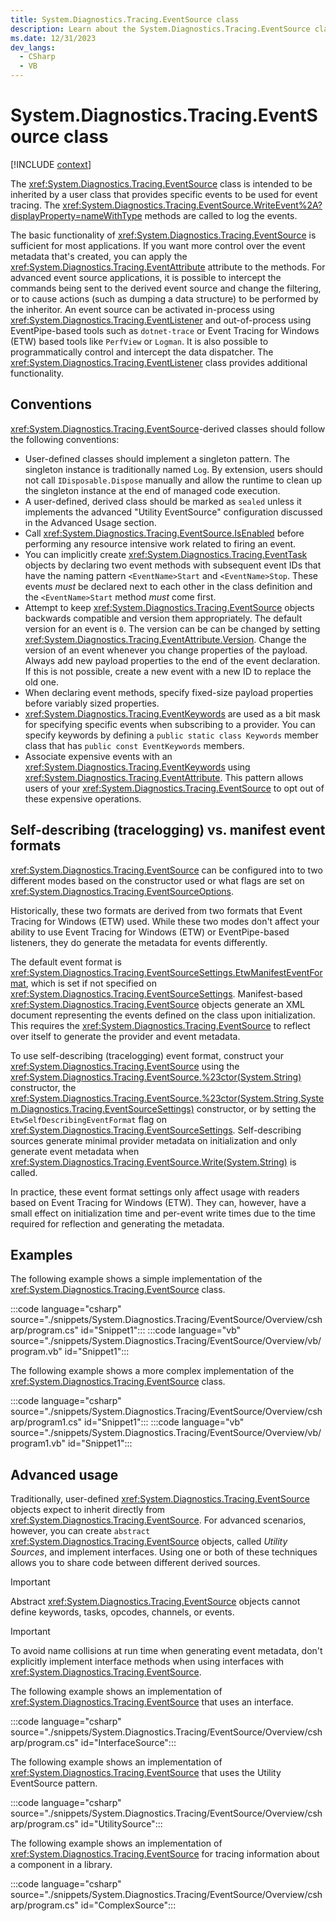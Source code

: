 ```yaml
---
title: System.Diagnostics.Tracing.EventSource class
description: Learn about the System.Diagnostics.Tracing.EventSource class.
ms.date: 12/31/2023
dev_langs:
  - CSharp
  - VB
---
```

# System.Diagnostics.Tracing.EventSource class

[!INCLUDE [context](includes/context.md)]

The <xref:System.Diagnostics.Tracing.EventSource> class is intended to be inherited by a user class that provides specific events to be used for event tracing. The <xref:System.Diagnostics.Tracing.EventSource.WriteEvent%2A?displayProperty=nameWithType> methods are called to log the events.

The basic functionality of <xref:System.Diagnostics.Tracing.EventSource> is sufficient for most applications. If you want more control over the event metadata that's created, you can apply the <xref:System.Diagnostics.Tracing.EventAttribute> attribute to the methods. For advanced event source applications, it is possible to intercept the commands being sent to the derived event source and change the filtering, or to cause actions (such as dumping a data structure) to be performed by the inheritor. An event source can be activated in-process using <xref:System.Diagnostics.Tracing.EventListener> and out-of-process using EventPipe-based tools such as `dotnet-trace` or Event Tracing for Windows (ETW) based tools like `PerfView` or `Logman`. It is also possible to programmatically control and intercept the data dispatcher. The <xref:System.Diagnostics.Tracing.EventListener> class provides additional functionality.

## Conventions

<xref:System.Diagnostics.Tracing.EventSource>-derived classes should follow the following conventions:

- User-defined classes should implement a singleton pattern. The singleton instance is traditionally named `Log`. By extension, users should not call `IDisposable.Dispose` manually and allow the runtime to clean up the singleton instance at the end of managed code execution.
- A user-defined, derived class should be marked as `sealed` unless it implements the advanced "Utility EventSource" configuration discussed in the Advanced Usage section.
- Call <xref:System.Diagnostics.Tracing.EventSource.IsEnabled> before performing any resource intensive work related to firing an event.
- You can implicitly create <xref:System.Diagnostics.Tracing.EventTask> objects by declaring two event methods with subsequent event IDs that have the naming pattern `<EventName>Start` and `<EventName>Stop`. These events _must_ be declared next to each other in the class definition and the `<EventName>Start` method _must_ come first.
- Attempt to keep <xref:System.Diagnostics.Tracing.EventSource> objects backwards compatible and version them appropriately. The default version for an event is `0`. The version can be can be changed by setting <xref:System.Diagnostics.Tracing.EventAttribute.Version>. Change the version of an event whenever you change properties of the payload. Always add new payload properties to the end of the event declaration. If this is not possible, create a new event with a new ID to replace the old one.
- When declaring event methods, specify fixed-size payload properties before variably sized properties.
- <xref:System.Diagnostics.Tracing.EventKeywords> are used as a bit mask for specifying specific events when subscribing to a provider. You can specify keywords by defining a `public static class Keywords` member class that has `public const EventKeywords` members.
- Associate expensive events with an <xref:System.Diagnostics.Tracing.EventKeywords> using <xref:System.Diagnostics.Tracing.EventAttribute>. This pattern allows users of your <xref:System.Diagnostics.Tracing.EventSource> to opt out of these expensive operations.

## Self-describing (tracelogging) vs. manifest event formats

<xref:System.Diagnostics.Tracing.EventSource> can be configured into to two different modes based on the constructor used or what flags are set on <xref:System.Diagnostics.Tracing.EventSourceOptions>.

Historically, these two formats are derived from two formats that Event Tracing for Windows (ETW) used. While these two modes don't affect your ability to use Event Tracing for Windows (ETW) or EventPipe-based listeners, they do generate the metadata for events differently.

The default event format is <xref:System.Diagnostics.Tracing.EventSourceSettings.EtwManifestEventFormat>, which is set if not specified on <xref:System.Diagnostics.Tracing.EventSourceSettings>. Manifest-based <xref:System.Diagnostics.Tracing.EventSource> objects generate an XML document representing the events defined on the class upon initialization. This requires the <xref:System.Diagnostics.Tracing.EventSource> to reflect over itself to generate the provider and event metadata.

To use self-describing (tracelogging) event format, construct your <xref:System.Diagnostics.Tracing.EventSource> using the <xref:System.Diagnostics.Tracing.EventSource.%23ctor(System.String)> constructor, the <xref:System.Diagnostics.Tracing.EventSource.%23ctor(System.String,System.Diagnostics.Tracing.EventSourceSettings)> constructor, or by setting the `EtwSelfDescribingEventFormat` flag on <xref:System.Diagnostics.Tracing.EventSourceSettings>. Self-describing sources generate minimal provider metadata on initialization and only generate event metadata when <xref:System.Diagnostics.Tracing.EventSource.Write(System.String)> is called.

In practice, these event format settings only affect usage with readers based on Event Tracing for Windows (ETW). They can, however, have a small effect on initialization time and per-event write times due to the time required for reflection and generating the metadata.

## Examples

The following example shows a simple implementation of the <xref:System.Diagnostics.Tracing.EventSource> class.

:::code language="csharp" source="./snippets/System.Diagnostics.Tracing/EventSource/Overview/csharp/program.cs" id="Snippet1":::
:::code language="vb" source="./snippets/System.Diagnostics.Tracing/EventSource/Overview/vb/program.vb" id="Snippet1":::

The following example shows a more complex implementation of the <xref:System.Diagnostics.Tracing.EventSource> class.

:::code language="csharp" source="./snippets/System.Diagnostics.Tracing/EventSource/Overview/csharp/program1.cs" id="Snippet1":::
:::code language="vb" source="./snippets/System.Diagnostics.Tracing/EventSource/Overview/vb/program1.vb" id="Snippet1":::

## Advanced usage

Traditionally, user-defined <xref:System.Diagnostics.Tracing.EventSource> objects expect to inherit directly from <xref:System.Diagnostics.Tracing.EventSource>. For advanced scenarios, however, you can create `abstract` <xref:System.Diagnostics.Tracing.EventSource> objects, called _Utility Sources_, and implement interfaces. Using one or both of these techniques allows you to share code between different derived sources.

> [!IMPORTANT]
> Abstract <xref:System.Diagnostics.Tracing.EventSource> objects cannot define keywords, tasks, opcodes, channels, or events.

> [!IMPORTANT]
> To avoid name collisions at run time when generating event metadata, don't explicitly implement interface methods when using interfaces with <xref:System.Diagnostics.Tracing.EventSource>.

The following example shows an implementation of <xref:System.Diagnostics.Tracing.EventSource> that uses an interface.

:::code language="csharp" source="./snippets/System.Diagnostics.Tracing/EventSource/Overview/csharp/program.cs" id="InterfaceSource":::

The following example shows an implementation of <xref:System.Diagnostics.Tracing.EventSource> that uses the Utility EventSource pattern.

:::code language="csharp" source="./snippets/System.Diagnostics.Tracing/EventSource/Overview/csharp/program.cs" id="UtilitySource":::

The following example shows an implementation of <xref:System.Diagnostics.Tracing.EventSource> for tracing information about a component in a library.

:::code language="csharp" source="./snippets/System.Diagnostics.Tracing/EventSource/Overview/csharp/program.cs" id="ComplexSource":::
